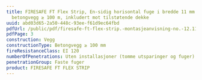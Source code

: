 ```yaml
---
title: FIRESAFE FT Flex Strip, En-sidig horisontal fuge i bredde 11 mm i
  betongvegg ≥ 100 m, inkludert mot tilstøtende dekke
uuid: abd03d65-2a50-448c-93ee-f61d9ec64fbd
pdfUrl: /public/pdf/firesafe-ft-flex-strip.-montasjeanvisning-no.-12.11.2019.pdf
pdfPage: 3
construction: Vegg
constructionType: Betongvegg ≥ 100 mm
fireResistanceClass: EI 120
numberOfPenetrations: Uten installasjoner (tomme utsparinger og fuger)
penetrationGroup: Faste fuger
product: FIRESAFE FT FLEX STRIP
---
```

